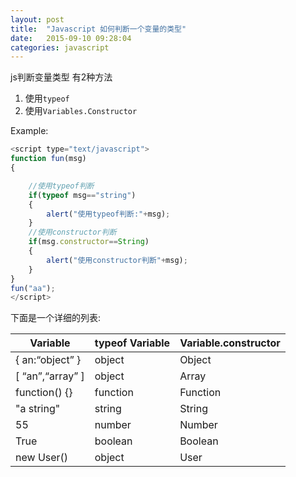 ```yaml
---
layout: post
title:  "Javascript 如何判断一个变量的类型"
date:   2015-09-10 09:28:04
categories: javascript
---
```


js判断变量类型 有2种方法  

1. 使用`typeof`
2. 使用`Variables.Constructor`

Example:

```javascript
<script type="text/javascript">
function fun(msg)
{

    //使用typeof判断
    if(typeof msg=="string")
    {
        alert("使用typeof判断:"+msg);
    }
    //使用constructor判断
    if(msg.constructor==String)
    {
        alert("使用constructor判断"+msg);
    }
}
fun("aa");
</script>
```

下面是一个详细的列表:


|     Variable     |     typeof Variable     |     Variable.constructor     |
| ---------------- | ----------------------- | ---------------------------- |
| { an:“object” }  | object                  | Object                       |
| [ “an”,“array” ] | object                  | Array                        |
| function() {}    | function                | Function                     |
| "a string"       | string                  | String                       |
| 55               | number                  | Number                       |
| True             | boolean                 | Boolean                      |
| new User()       | object                  | User                         |

